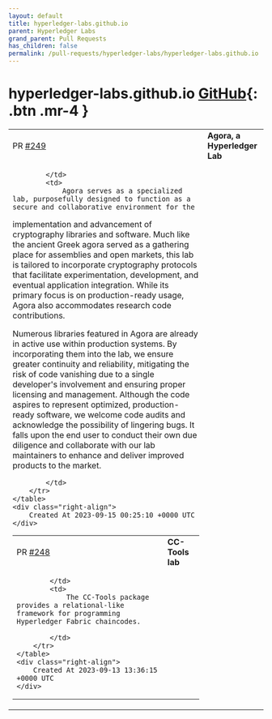 ```yaml
---
layout: default
title: hyperledger-labs.github.io
parent: Hyperledger Labs
grand_parent: Pull Requests
has_children: false
permalink: /pull-requests/hyperledger-labs/hyperledger-labs.github.io
---
```


# hyperledger-labs.github.io <span class="fs-3 right-align">[GitHub](https://github.com/hyperledger-labs/hyperledger-labs.github.io){: .btn .mr-4 }</span>


<div>
    <table>
        <tr>
            <td>
                PR <a href="https://github.com/hyperledger-labs/hyperledger-labs.github.io/pull/249" class=".btn">#249</a>
            </td>
            <td>
                <b>
                    Agora, a Hyperledger Lab
                </b>
            </td>
        </tr>
        <tr>
            <td>
                
            </td>
            <td>
                Agora serves as a specialized lab, purposefully designed to function as a secure and collaborative environment for the 
implementation and advancement of cryptography libraries and software. 
Much like the ancient Greek agora served as a gathering place for assemblies and open markets, this lab is tailored 
to incorporate cryptography protocols that facilitate experimentation, development, and eventual application integration. 
While its primary focus is on production-ready usage, Agora also accommodates research code contributions.

Numerous libraries featured in Agora are already in active use within production systems. 
By incorporating them into the lab, we ensure greater continuity and reliability, 
mitigating the risk of code vanishing due to a single developer's involvement and ensuring proper licensing and management. 
Although the code aspires to represent optimized, production-ready software, we welcome code audits and acknowledge the possibility of lingering bugs. 
It falls upon the end user to conduct their own due diligence and collaborate with our lab maintainers to enhance and deliver improved products to the market.

            </td>
        </tr>
    </table>
    <div class="right-align">
        Created At 2023-09-15 00:25:10 +0000 UTC
    </div>
</div>

<div>
    <table>
        <tr>
            <td>
                PR <a href="https://github.com/hyperledger-labs/hyperledger-labs.github.io/pull/248" class=".btn">#248</a>
            </td>
            <td>
                <b>
                    CC-Tools lab
                </b>
            </td>
        </tr>
        <tr>
            <td>
                
            </td>
            <td>
                The CC-Tools package provides a relational-like framework for programming Hyperledger Fabric chaincodes.

            </td>
        </tr>
    </table>
    <div class="right-align">
        Created At 2023-09-13 13:36:15 +0000 UTC
    </div>
</div>

